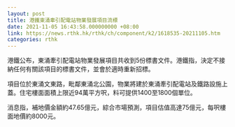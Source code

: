 ```yaml
---
layout: post
title: 港鐵東涌牽引配電站物業發展項目流標
date: 2021-11-05 16:43:58.000000000 +08:00
link: https://news.rthk.hk/rthk/ch/component/k2/1618535-20211105.htm
categories: rthk
---
```


港鐵公布，東涌牽引配電站物業發展項目共收到5份標書文件。港鐵指，決定不接納任何有關該項目的標書文件，並會於適時重新招標。

項目位於東涌文東路，毗鄰東涌北公園，物業將建於東涌牽引配電站及鐵路設施上蓋。住宅樓面面積上限近94萬平方呎，料可提供1400至1800個單位。

消息指，補地價金額約47.65億元，綜合市場預測，項目估值高達75億元，每呎樓面地價約8000元。
